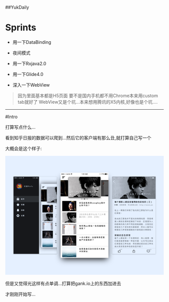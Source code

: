 ##YukDaily

# Sprints

- 用一下DataBinding
 - 夜间模式
 
- 用一下Rxjava2.0

- 用一下Glide4.0

- 深入一下WebView

> 因为里面基本都是H5页面
> 要不是国内手机都不用Chrome本来用custom tab就好了
> WebView又是个坑...本来想用腾讯的X5内核,好像也是个坑....

---

#Intro


打算写点什么…

看到知乎日报的数据可以爬到...然后它的客户端有那么丑,就打算自己写一个

大概会是这个样子:

![image](https://github.com/80998062/yukdaily/raw/master/pic/redesign.png)

但是又觉得光这样有点单调…打算把gank.io上的东西加进去

才刚刚开始写...
